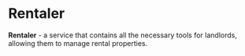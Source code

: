 # Rentaler
**Rentaler** - a service that contains all the necessary tools for landlords, allowing them to manage rental properties.